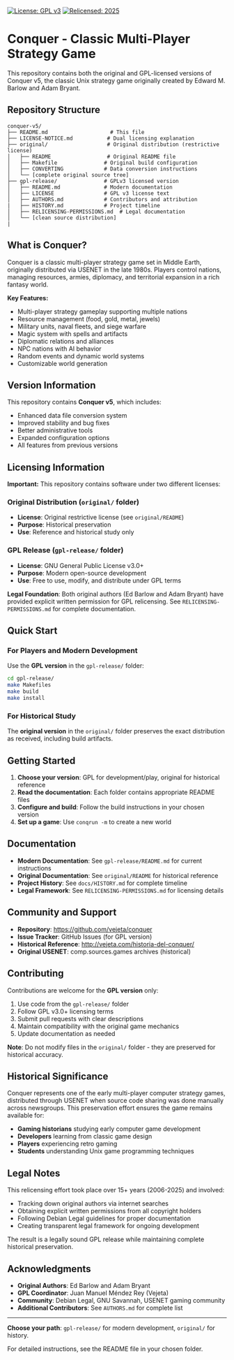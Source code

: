 [![License: GPL v3](https://img.shields.io/badge/License-GPLv3-blue.svg)](https://www.gnu.org/licenses/gpl-3.0)
[![Relicensed: 2025](https://img.shields.io/badge/Relicensed-2025-green.svg)](./gpl-release/RELICENSING-PERMISSIONS.md)

# Conquer - Classic Multi-Player Strategy Game

This repository contains both the original and GPL-licensed versions of Conquer v5, the classic Unix strategy game originally created by Edward M. Barlow and Adam Bryant.

## Repository Structure

```
conquer-v5/
├── README.md                    # This file
├── LICENSE-NOTICE.md           # Dual licensing explanation
├── original/                   # Original distribution (restrictive license)
│   ├── README                  # Original README file
│   ├── Makefile               # Original build configuration
│   ├── CONVERTING             # Data conversion instructions
│   └── [complete original source tree]
├── gpl-release/               # GPLv3 licensed version
│   ├── README.md              # Modern documentation
│   ├── LICENSE                # GPL v3 license text
│   ├── AUTHORS.md             # Contributors and attribution
|   ├── HISTORY.md             # Project timeline
│   ├── RELICENSING-PERMISSIONS.md  # Legal documentation
│   └── [clean source distribution]
|
```

## What is Conquer?

Conquer is a classic multi-player strategy game set in Middle Earth, originally distributed via USENET in the late 1980s. Players control nations, managing resources, armies, diplomacy, and territorial expansion in a rich fantasy world.

**Key Features:**
- Multi-player strategy gameplay supporting multiple nations
- Resource management (food, gold, metal, jewels)
- Military units, naval fleets, and siege warfare
- Magic system with spells and artifacts
- Diplomatic relations and alliances
- NPC nations with AI behavior
- Random events and dynamic world systems
- Customizable world generation

## Version Information

This repository contains **Conquer v5**, which includes:
- Enhanced data file conversion system
- Improved stability and bug fixes
- Better administrative tools
- Expanded configuration options
- All features from previous versions

## Licensing Information

**Important:** This repository contains software under two different licenses:

### Original Distribution (`original/` folder)
- **License**: Original restrictive license (see `original/README`)
- **Purpose**: Historical preservation
- **Use**: Reference and historical study only

### GPL Release (`gpl-release/` folder)  
- **License**: GNU General Public License v3.0+
- **Purpose**: Modern open-source development
- **Use**: Free to use, modify, and distribute under GPL terms

**Legal Foundation**: Both original authors (Ed Barlow and Adam Bryant) have provided explicit written permission for GPL relicensing. See `RELICENSING-PERMISSIONS.md` for complete documentation.

## Quick Start

### For Players and Modern Development
Use the **GPL version** in the `gpl-release/` folder:

```bash
cd gpl-release/
make Makefiles
make build
make install
```

### For Historical Study
The **original version** in the `original/` folder preserves the exact distribution as received, including build artifacts.

## Getting Started

1. **Choose your version**: GPL for development/play, original for historical reference
2. **Read the documentation**: Each folder contains appropriate README files
3. **Configure and build**: Follow the build instructions in your chosen version
4. **Set up a game**: Use `conqrun -m` to create a new world

## Documentation

- **Modern Documentation**: See `gpl-release/README.md` for current instructions
- **Original Documentation**: See `original/README` for historical reference  
- **Project History**: See `docs/HISTORY.md` for complete timeline
- **Legal Framework**: See `RELICENSING-PERMISSIONS.md` for licensing details

## Community and Support

- **Repository**: https://github.com/vejeta/conquer
- **Issue Tracker**: GitHub Issues (for GPL version)
- **Historical Reference**: http://vejeta.com/historia-del-conquer/
- **Original USENET**: comp.sources.games archives (historical)

## Contributing

Contributions are welcome for the **GPL version** only:

1. Use code from the `gpl-release/` folder
2. Follow GPL v3.0+ licensing terms
3. Submit pull requests with clear descriptions
4. Maintain compatibility with the original game mechanics
5. Update documentation as needed

**Note**: Do not modify files in the `original/` folder - they are preserved for historical accuracy.

## Historical Significance

Conquer represents one of the early multi-player computer strategy games, distributed through USENET when source code sharing was done manually across newsgroups. This preservation effort ensures the game remains available for:

- **Gaming historians** studying early computer game development
- **Developers** learning from classic game design
- **Players** experiencing retro gaming
- **Students** understanding Unix game programming techniques

## Legal Notes

This relicensing effort took place over 15+ years (2006-2025) and involved:
- Tracking down original authors via internet searches
- Obtaining explicit written permissions from all copyright holders
- Following Debian Legal guidelines for proper documentation
- Creating transparent legal framework for ongoing development

The result is a legally sound GPL release while maintaining complete historical preservation.

## Acknowledgments

- **Original Authors**: Ed Barlow and Adam Bryant
- **GPL Coordinator**: Juan Manuel Méndez Rey (Vejeta)
- **Community**: Debian Legal, GNU Savannah, USENET gaming community
- **Additional Contributors**: See `AUTHORS.md` for complete list

---

**Choose your path**: `gpl-release/` for modern development, `original/` for history.

For detailed instructions, see the README file in your chosen folder.
